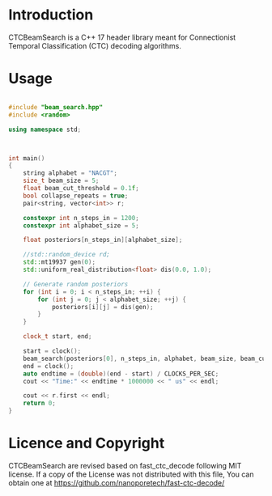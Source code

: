 # Introduction  

CTCBeamSearch is a C++ 17 header library meant for Connectionist Temporal Classification (CTC) decoding algorithms.  




# Usage  

```C++

#include "beam_search.hpp"
#include <random>

using namespace std;



int main()
{
	string alphabet = "NACGT";
	size_t beam_size = 5;
	float beam_cut_threshold = 0.1f;
	bool collapse_repeats = true;
	pair<string, vector<int>> r;

	constexpr int n_steps_in = 1200;
	constexpr int alphabet_size = 5;

	float posteriors[n_steps_in][alphabet_size];

	//std::random_device rd;
	std::mt19937 gen(0);
	std::uniform_real_distribution<float> dis(0.0, 1.0);

	// Generate random posteriors
	for (int i = 0; i < n_steps_in; ++i) {
		for (int j = 0; j < alphabet_size; ++j) {
			posteriors[i][j] = dis(gen);
		}
	}

	clock_t start, end;

	start = clock();
	beam_search(posteriors[0], n_steps_in, alphabet, beam_size, beam_cut_threshold, collapse_repeats, r);
	end = clock();
	auto endtime = (double)(end - start) / CLOCKS_PER_SEC;
	cout << "Time:" << endtime * 1000000 << " us" << endl;

	cout << r.first << endl;
	return 0;
}

```


# Licence and Copyright  


CTCBeamSearch are revised based on fast_ctc_decode following MIT license. If a copy of the License was not distributed with this file, You can obtain one at https://github.com/nanoporetech/fast-ctc-decode/